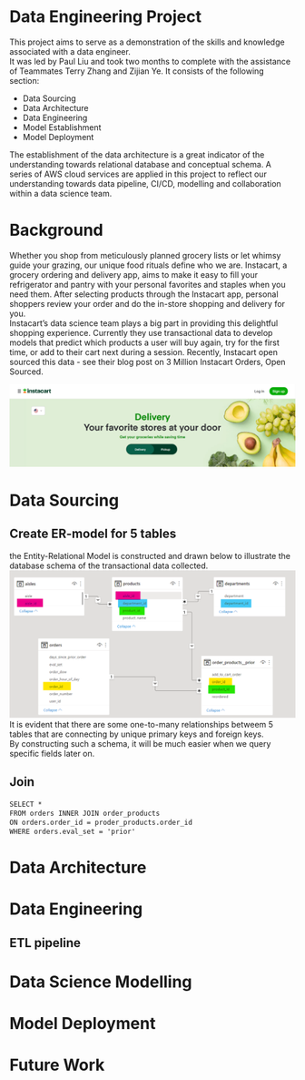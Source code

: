 # Data Engineering Project
This project aims to serve as a demonstration of the skills and knowledge associated with a data engineer.  
It was led by Paul Liu and took two months to complete with the assistance of Teammates Terry Zhang and Zijian Ye. It consists of the following section:
- Data Sourcing  
- Data Architecture  
- Data Engineering  
- Model Establishment  
- Model Deployment  

The establishment of the data architecture is a great indicator of the understanding towards relational database and conceptual schema. A series of AWS cloud services are applied in this project to reflect our understanding towards data pipeline, CI/CD, modelling and collaboration within a data science team.

# Background
Whether you shop from meticulously planned grocery lists or let whimsy guide your grazing, our unique food rituals define who we are. Instacart, a grocery ordering and delivery app, aims to make it easy to fill your refrigerator and pantry with your personal favorites and staples when you need them. After selecting products through the Instacart app, personal shoppers review your order and do the in-store shopping and delivery for you.  
Instacart’s data science team plays a big part in providing this delightful shopping experience. Currently they use transactional data to develop models that predict which products a user will buy again, try for the first time, or add to their cart next during a session. Recently, Instacart open sourced this data - see their blog post on 3 Million Instacart Orders, Open Sourced.

![](instacart.png)

# Data Sourcing
## Create ER-model for 5 tables
the Entity-Relational Model is constructed and drawn below to illustrate the database schema of the transactional data collected.
![](Entity-Relational_Model.png)
It is evident that there are some one-to-many relationships betweem 5 tables that are connecting by unique primary keys and foreign keys.  
By constructing such a schema, it will be much easier when we query specific fields later on.

## Join 
```
SELECT *
FROM orders INNER JOIN order_products
ON orders.order_id = proder_products.order_id 
WHERE orders.eval_set = 'prior'
```


# Data Architecture 

# Data Engineering
## ETL pipeline

# Data Science Modelling

# Model Deployment

# Future Work







